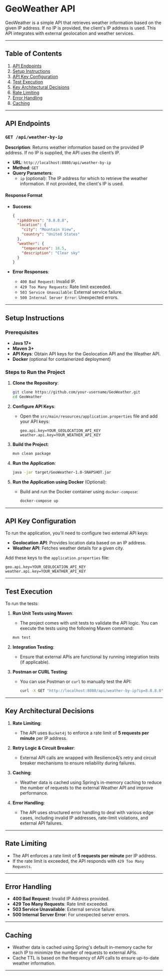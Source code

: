 # GeoWeather API

GeoWeather is a simple API that retrieves weather information based on the given IP address. If no IP is provided, the client's IP address is used. This API integrates with external geolocation and weather services.

---

## Table of Contents
1. [API Endpoints](#api-endpoints)
2. [Setup Instructions](#setup-instructions)
3. [API Key Configuration](#api-key-configuration)
4. [Test Execution](#test-execution)
5. [Key Architectural Decisions](#key-architectural-decisions)
6. [Rate Limiting](#rate-limiting)
7. [Error Handling](#error-handling)
8. [Caching](#caching)

---

## API Endpoints

### `GET /api/weather-by-ip`

**Description**: Returns weather information based on the provided IP address. If no IP is supplied, the API uses the client’s IP.

- **URL**: `http://localhost:8080/api/weather-by-ip`
- **Method**: `GET`
- **Query Parameters**:
  - `ip` (optional): The IP address for which to retrieve the weather information. If not provided, the client's IP is used.

#### **Response Format**
- **Success**:
  ```json
  {
    "ipAddress": "8.8.8.8",
    "location": {
      "city": "Mountain View",
      "country": "United States"
    },
    "weather": {
      "temperature": 18.5,
      "description": "Clear sky"
    }
  }
  ```

- **Error Responses**:
  - `400 Bad Request`: Invalid IP.
  - `429 Too Many Requests`: Rate limit exceeded.
  - `503 Service Unavailable`: External service failure.
  - `500 Internal Server Error`: Unexpected errors.

---

## Setup Instructions

### Prerequisites
- **Java 17+**
- **Maven 3+**
- **API Keys**: Obtain API keys for the Geolocation API and the Weather API.
- **Docker** (optional for containerized deployment)

### Steps to Run the Project

1. **Clone the Repository**:
   ```bash
   git clone https://github.com/your-username/GeoWeather.git
   cd GeoWeather
   ```

2. **Configure API Keys**:
   - Open the `src/main/resources/application.properties` file and add your API keys:
     ```
     geo.api.key=YOUR_GEOLOCATION_API_KEY
     weather.api.key=YOUR_WEATHER_API_KEY
     ```

3. **Build the Project**:
   ```bash
   mvn clean package
   ```

4. **Run the Application**:
   ```bash
   java -jar target/GeoWeather-1.0-SNAPSHOT.jar
   ```

5. **Run the Application using Docker** (Optional):
   - Build and run the Docker container using `docker-compose`:
     ```bash
     docker-compose up
     ```

---

## API Key Configuration

To run the application, you'll need to configure two external API keys:

- **Geolocation API**: Provides location data based on an IP address.
- **Weather API**: Fetches weather details for a given city.

Add these keys to the `application.properties` file:
```
geo.api.key=YOUR_GEOLOCATION_API_KEY
weather.api.key=YOUR_WEATHER_API_KEY
```

---

## Test Execution

To run the tests:

1. **Run Unit Tests using Maven**:
   - The project comes with unit tests to validate the API logic. You can execute the tests using the following Maven command:
   ```bash
   mvn test
   ```

2. **Integration Testing**:
   - Ensure that external APIs are functional by running integration tests (if applicable).

3. **Postman or CURL Testing**:
   - You can use Postman or `curl` to manually test the API:
     ```bash
     curl -X GET "http://localhost:8080/api/weather-by-ip?ip=8.8.8.8"
     ```

---

## Key Architectural Decisions

1. **Rate Limiting**:
   - The API uses `Bucket4j` to enforce a rate limit of **5 requests per minute** per IP address.

2. **Retry Logic & Circuit Breaker**:
   - External API calls are wrapped with Resilience4j’s retry and circuit breaker mechanisms to ensure reliability during failures.

3. **Caching**:
   - Weather data is cached using Spring’s in-memory caching to reduce the number of requests to the external Weather API and improve performance.

4. **Error Handling**:
   - The API uses structured error handling to deal with various edge cases, including invalid IP addresses, rate-limit violations, and external API failures.

---

## Rate Limiting

- The API enforces a rate limit of **5 requests per minute** per IP address.
- If the rate limit is exceeded, the API responds with `429 Too Many Requests`.

---

## Error Handling

- **400 Bad Request**: Invalid IP Address provided.
- **429 Too Many Requests**: Rate limit exceeded.
- **503 Service Unavailable**: External service failure.
- **500 Internal Server Error**: For unexpected server errors.

---

## Caching

- Weather data is cached using Spring's default in-memory cache for each IP to minimize the number of requests to external APIs.
- Cache TTL is based on the frequency of API calls to ensure up-to-date weather information.

---
